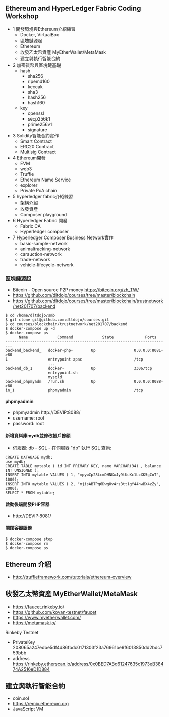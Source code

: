 ## Ethereum and HyperLedger Fabric Coding Workshop

* 1 開發環境與Ethereum介紹練習
  * Docker, VirtualBox
  * 區塊鏈源起
  * Ethereum
  * 收發乙太幣資產 MyEtherWallet/MetaMask
  * 建立與執行智能合約
* 2 加密貨幣與區塊鏈基礎
  * hash
    * sha256
    * ripemd160
    * keccak
    * sha3
    * hash256
    * hash160
  * key
    * openssl
    * secp256k1
    * prime256v1
    * signature
* 3 Solidity智能合約實作
  * Smart Contract
  * ERC20 Contract
  * Multisig Contract
* 4 Ethereum開發
  * EVM
  * web3
  * Truffle
  * Ethereum Name Service
  * explorer
  * Private PoA chain
* 5 hyperledger fabric介紹練習
  * 架構介紹
  * 收發資產
  * Composer playground
* 6 Hyperledger Fabric 開發
  * Fabric CA
  * Hyperledger composer
* 7 Hyperledger Composer Business Network實作
  * basic-sample-network
  * animaltracking-network
  * carauction-network
  * trade-network
  * vehicle-lifecycle-network


### 區塊鏈源起

* Bitcoin - Open source P2P money https://bitcoin.org/zh_TW/
* https://github.com/dltdojo/courses/tree/master/blockchain
* https://github.com/dltdojo/courses/tree/master/blockchain/trustnetwork/net201707/backend

```
$ cd /home/dltdojo/smb
$ git clone git@github.com:dltdojo/courses.git
$ cd courses/blockchain/trustnetwork/net201707/backend
$ docker-compose up -d
$ docker-compose ps
      Name             Command             State              Ports
-------------------------------------------------------------------------
backend_backend_   docker-php-        Up                 0.0.0.0:8081->80
1                  entrypoint apac                       /tcp
                   ...
backend_db_1       docker-            Up                 3306/tcp
                   entrypoint.sh
                   mysqld
backend_phpmyadm   /run.sh            Up                 0.0.0.0:8088->80
in_1               phpmyadmin                            /tcp

```

#### phpmyadmin

* phpmyadmin http://DEVIP:8088/
* username: root
* password: root

#### 新增資料庫mydb並修改帳戶餘額

* 伺服器: db - SQL - 在伺服器 "db" 執行 SQL 查詢: 

```
CREATE DATABASE mydb;
use mydb;
CREATE TABLE mytable ( id INT PRIMARY KEY, name VARCHAR(34) , balance INT UNSIGNED );
INSERT INTO mytable VALUES ( 1, "mpywCp28LcmDHNKxJy9tUuXc1LcXK5gCoT", 1000);
INSERT INTO mytable VALUES ( 2, "mjisABTPq6DwgUv4rzBtt1gY44hwBX4zZy", 2000);
SELECT * FROM mytable;
```

#### 啟動後端開發PHP容器

* http://DEVIP:8081/

#### 關閉容器服務

```
$ docker-compose stop
$ docker-compose rm
$ docker-compose ps
```

## Ethereum 介紹 

* http://truffleframework.com/tutorials/ethereum-overview

## 收發乙太幣資產 MyEtherWallet/MetaMask

* https://faucet.rinkeby.io/
* https://github.com/kovan-testnet/faucet
* https://www.myetherwallet.com/
* https://metamask.io/

Rinkeby Testnet 

* PrivateKey  208065a247edbe5df4d86fbdc0171303f23a76961be9f6013850dd2bdc759bbb 
* address  https://rinkeby.etherscan.io/address/0x0BED7ABd61247635c1973eB38474A2516eD1D884

## 建立與執行智能合約

* coin.sol
* https://remix.ethereum.org
* JavaScript VM


